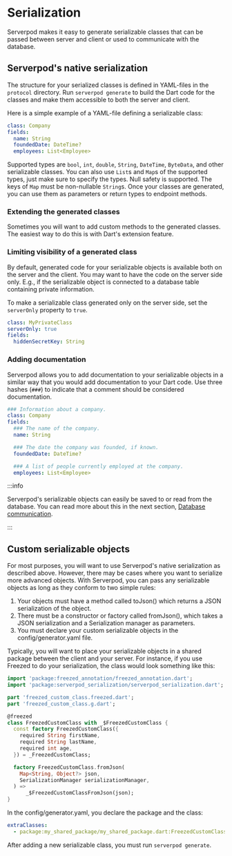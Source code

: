 # Serialization
Serverpod makes it easy to generate serializable classes that can be passed between server and client or used to communicate with the database.

## Serverpod's native serialization
The structure for your serialized classes is defined in YAML-files in the `protocol` directory. Run `serverpod generate` to build the Dart code for the classes and make them accessible to both the server and client.

Here is a simple example of a YAML-file defining a serializable class:

```yaml
class: Company
fields:
  name: String
  foundedDate: DateTime?
  employees: List<Employee>
```

Supported types are `bool`, `int`, `double`, `String`, `DateTime`, `ByteData`, and other serializable classes. You can also use `List`s and `Map`s of the supported types, just make sure to specify the types. Null safety is supported. The keys of `Map` must be non-nullable `String`s. Once your classes are generated, you can use them as parameters or return types to endpoint methods.

### Extending the generated classes
Sometimes you will want to add custom methods to the generated classes. The easiest way to do this is with Dart's extension feature.

### Limiting visibility of a generated class
By default, generated code for your serializable objects is available both on the server and the client. You may want to have the code on the server side only. E.g., if the serializable object is connected to a database table containing private information.

To make a serializable class generated only on the server side, set the `serverOnly` property to `true`.

```yaml
class: MyPrivateClass
serverOnly: true
fields:
  hiddenSecretKey: String
```

### Adding documentation
Serverpod allows you to add documentation to your serializable objects in a similar way that you would add documentation to your Dart code. Use three hashes (`###`) to indicate that a comment should be considered documentation.

```yaml
### Information about a company.
class: Company
fields:
  ### The name of the company.
  name: String

  ### The date the company was founded, if known.
  foundedDate: DateTime?

  ### A list of people currently employed at the company.
  employees: List<Employee>
```

:::info

Serverpod's serializable objects can easily be saved to or read from the database. You can read more about this in the next section, [Database communication](./database-communication).

:::

## Custom serializable objects
For most purposes, you will want to use Serverpod's native serialization as described above. However, there may be cases where you want to serialize more advanced objects. With Serverpod, you can pass any serializable objects as long as they conform to two simple rules:

1. Your objects must have a method called toJson() which returns a JSON serialization of the object.
2. There must be a constructor or factory called fromJson(), which takes a JSON serialization and a Serialization manager as parameters.
3. You must declare your custom serializable objects in the config/generator.yaml file.

Typically, you will want to place your serializable objects in a shared package between the client and your server. For instance, if you use Freezed to do your serialization, the class would look something like this:

```dart
import 'package:freezed_annotation/freezed_annotation.dart';
import 'package:serverpod_serialization/serverpod_serialization.dart';

part 'freezed_custom_class.freezed.dart';
part 'freezed_custom_class.g.dart';

@freezed
class FreezedCustomClass with _$FreezedCustomClass {
  const factory FreezedCustomClass({
    required String firstName,
    required String lastName,
    required int age,
  }) = _FreezedCustomClass;

  factory FreezedCustomClass.fromJson(
    Map<String, Object?> json,
    SerializationManager serializationManager,
  ) =>
      _$FreezedCustomClassFromJson(json);
}
```

In the config/generator.yaml, you declare the package and the class:

```yaml
extraClasses:
  - package:my_shared_package/my_shared_package.dart:FreezedCustomClass
```

After adding a new serializable class, you must run `serverpod generate`.
